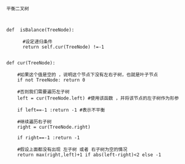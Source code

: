 
    平衡二叉树
    
    
    
    def  isBalance(TreeNode):
            
          #设定递归条件
          return self.cur(TreeNode) !=-1
    
    
    def cur(TreeNode):
    
        #如果这个值是空的 ，说明这个节点下没有左右子树，也就是叶子节点
        if not TreeNode: return 0
        
        #否则我们需要遍历左子树
        left = cur(TreeNode.left) #使用该函数 ，并将该节点的左子树作为形参
        
        if left==-1 :return -1 #表示不平衡
        
        #继续遍历右子树
        right = cur(TreeNode.right) 
        
        if right==-1 :return -1
        
        #假设上面都没有出现 左子树 或者 右子树为空的情况
        return max(right,left)+1 if abs(left-right)<2 else -1
